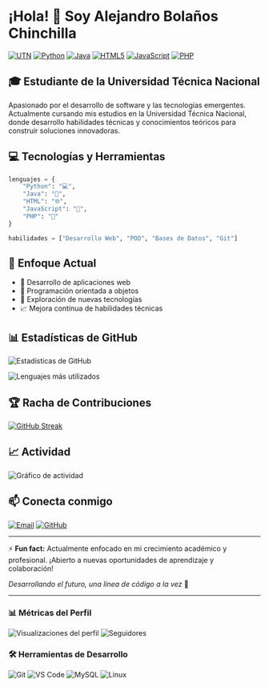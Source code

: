 # ¡Hola! 👋 Soy Alejandro Bolaños Chinchilla

[![UTN](https://img.shields.io/badge/Estudiante-UTN-blue?style=flat-square)](https://www.utn.ac.cr)
[![Python](https://img.shields.io/badge/Python-3776AB?style=flat-square&logo=python&logoColor=white)](https://www.python.org)
[![Java](https://img.shields.io/badge/Java-ED8B00?style=flat-square&logo=openjdk&logoColor=white)](https://www.java.com)
[![HTML5](https://img.shields.io/badge/HTML5-E34F26?style=flat-square&logo=html5&logoColor=white)](https://developer.mozilla.org/es/docs/Web/HTML)
[![JavaScript](https://img.shields.io/badge/JavaScript-F7DF1E?style=flat-square&logo=javascript&logoColor=black)](https://developer.mozilla.org/es/docs/Web/JavaScript)
[![PHP](https://img.shields.io/badge/PHP-777BB4?style=flat-square&logo=php&logoColor=white)](https://www.php.net)

## 🎓 Estudiante de la Universidad Técnica Nacional

Apasionado por el desarrollo de software y las tecnologías emergentes. Actualmente cursando mis estudios en la Universidad Técnica Nacional, donde desarrollo habilidades técnicas y conocimientos teóricos para construir soluciones innovadoras.

## 💻 Tecnologías y Herramientas

```python
lenguajes = {
    "Python": "💻",
    "Java": "📱", 
    "HTML": "🌐",
    "JavaScript": "🎨",
    "PHP": "🔧"
}

habilidades = ["Desarrollo Web", "POO", "Bases de Datos", "Git"]
```

## 🎯 Enfoque Actual

- 🔭 Desarrollo de aplicaciones web
- 🌱 Programación orientada a objetos
- 🚀 Exploración de nuevas tecnologías
- 📈 Mejora continua de habilidades técnicas

## 📊 Estadísticas de GitHub

![Estadísticas de GitHub](https://github-readme-stats.vercel.app/api?username=AlejandroXV5&show_icons=true&theme=dark&hide_border=true)

![Lenguajes más utilizados](https://github-readme-stats.vercel.app/api/top-langs/?username=AlejandroXV5&layout=compact&theme=dark&hide_border=true)

## 🏆 Racha de Contribuciones

[![GitHub Streak](https://streak-stats.demolab.com/?user=AlejandroXV5&theme=dark&hide_border=true)](https://git.io/streak-stats)

## 📈 Actividad

![Gráfico de actividad](https://github-readme-activity-graph.cyclic.app/graph?username=AlejandroXV5&theme=github-dark&hide_border=true)

## 📫 Conecta conmigo

[![Email](https://img.shields.io/badge/Email-D14836?style=for-the-badge&logo=gmail&logoColor=white)](mailto:bolale831@gmail.com)
[![GitHub](https://img.shields.io/badge/GitHub-100000?style=for-the-badge&logo=github&logoColor=white)](https://github.com/AlejandroXV5)

---

⚡ **Fun fact:** Actualmente enfocado en mi crecimiento académico y profesional. ¡Abierto a nuevas oportunidades de aprendizaje y colaboración!

*Desarrollando el futuro, una línea de código a la vez* 🚀

---

### 📊 Métricas del Perfil

![Visualizaciones del perfil](https://komarev.com/ghpvc/?username=AlejandroXV5&label=Visualizaciones&color=brightgreen&style=flat-square)
![Seguidores](https://img.shields.io/github/followers/AlejandroXV5?label=Seguidores&style=flat-square&color=blue)

### 🛠️ Herramientas de Desarrollo

![Git](https://img.shields.io/badge/Git-F05032?style=flat-square&logo=git&logoColor=white)
![VS Code](https://img.shields.io/badge/VS_Code-007ACC?style=flat-square&logo=visual-studio-code&logoColor=white)
![MySQL](https://img.shields.io/badge/MySQL-4479A1?style=flat-square&logo=mysql&logoColor=white)
![Linux](https://img.shields.io/badge/Linux-FCC624?style=flat-square&logo=linux&logoColor=black)
